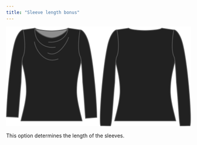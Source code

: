 ```yaml
---
title: "Sleeve length bonus"
---
```


![The sleeve length bonus option on Diana](./sleevelengthbonus.svg)

This option determines the length of the sleeves.




